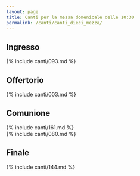 ```yaml
---
layout: page
title: Canti per la messa domenicale delle 10:30
permalink: /canti/canti_dieci_mezza/
---
```


## Ingresso
{% include canti/093.md %}   

## Offertorio
{% include canti/003.md %}   

## Comunione   
{% include canti/161.md %}   
{% include canti/080.md %}    

## Finale
{% include canti/144.md %}   
